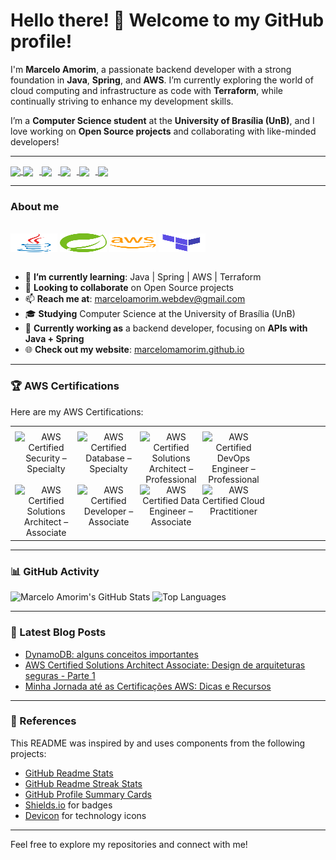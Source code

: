 # Hello there! 👋 Welcome to my GitHub profile!

I'm **Marcelo Amorim**, a passionate backend developer with a strong foundation in **Java**, **Spring**, and **AWS**. I’m currently exploring the world of cloud computing and infrastructure as code with **Terraform**, while continually striving to enhance my development skills.

I’m a **Computer Science student** at the **University of Brasília (UnB)**, and I love working on **Open Source projects** and collaborating with like-minded developers!

---

<div style="display: inline_block" height="70" width="150">
  
  <a href="https://www.linkedin.com/in/marcelomedeirosamorim/" target="_blank">
    <img align="center" src="https://img.shields.io/badge/LinkedIn-%230A66C2.svg?style=for-the-badge&logo=linkedin&logoColor=white">
  </a>
  <a href="https://medium.com/@marceloamorim.backend" target="_blank">
    <img align="center" src="https://img.shields.io/badge/Medium-%2312100E.svg?style=for-the-badge&logo=medium&logoColor=white" style="margin-right:10px;">
  </a>
  <a href="https://www.credly.com/users/marcelo-medeiros-amorim" target="_blank">
    <img align="center" src="https://img.shields.io/badge/Credly-%23FF6F00.svg?style=for-the-badge&logo=credly&logoColor=white" style="margin-right:10px;">
  </a>
  <a href="https://dev.to/marcelomamorim" target="_blank">
    <img align="center" src="https://img.shields.io/badge/Dev.to-%230A0A0A.svg?style=for-the-badge&logo=dev.to&logoColor=white" style="margin-right:10px;">
  </a>
  <a href="https://hashnode.com/@marceloamorim" target="_blank">
    <img align="center" src="https://img.shields.io/badge/Hashnode-%232962FF.svg?style=for-the-badge&logo=hashnode&logoColor=white" style="margin-right:10px;">
  </a>
  <a href="https://pt.stackoverflow.com/users/276863/marcelo-amorim" target="_blank">
    <img align="center" src="https://img.shields.io/badge/StackOverflow-%23F58025.svg?style=for-the-badge&logo=stackoverflow&logoColor=white" style="margin-right:10px;">
  </a>
</div>

---

### About me

<div style="display: inline_block"><br>
  <img align="center" alt="Java" height="30" width="75" src="https://raw.githubusercontent.com/devicons/devicon/master/icons/java/java-original.svg">
  <img align="center" alt="Spring" height="30" width="75" src="https://raw.githubusercontent.com/devicons/devicon/master/icons/spring/spring-original.svg">
  <img align="center" alt="AWS" height="30" width="75" src="https://raw.githubusercontent.com/devicons/devicon/master/icons/amazonwebservices/amazonwebservices-plain-wordmark.svg">
  <img align="center" alt="Terraform" height="30" width="75" src="https://raw.githubusercontent.com/devicons/devicon/master/icons/terraform/terraform-original.svg">
</div>

</br>

- 🌱 **I’m currently learning**: Java | Spring | AWS | Terraform
- 👯 **Looking to collaborate** on Open Source projects
- 📫 **Reach me at**: marceloamorim.webdev@gmail.com
- 🎓 **Studying** Computer Science at the University of Brasília (UnB)
- 🎯 **Currently working as** a backend developer, focusing on **APIs with Java + Spring**
- 🌐 **Check out my website**: [marcelomamorim.github.io](https://marcelomamorim.github.io/)
  
---

### 🏆 AWS Certifications

Here are my AWS Certifications:

<table align="center">
  <th></th>
  <tr>
    <td align="center">
      <a href="https://www.credly.com/badges/93b6e5a0-fa86-41ed-a9b8-5422dc81f6cd"><img src="https://images.credly.com/size/340x340/images/53acdae5-d69f-4dda-b650-d02ed7a50dd7/image.png" alt="AWS Certified Security – Specialty" align="left" width="100px"></a>
      <a href="https://www.credly.com/badges/d76e6fca-8187-4727-aed3-91aaade56668"><img src="https://images.credly.com/size/340x340/images/885d38e4-55c0-4c35-b4ed-694e2b26be6c/image.png" alt="AWS Certified Database – Specialty" align="left" width="100px"></a>
      <a href="https://www.credly.com/badges/002fb138-1fa6-4c98-82df-da360772c2a9"><img src="https://images.credly.com/size/340x340/images/2d84e428-9078-49b6-a804-13c15383d0de/image.png" alt="AWS Certified Solutions Architect – Professional" align="left" width="100px"></a>
      <a href="https://www.credly.com/badges/3abe3eee-c361-4114-9c85-62ffdce5db13"><img src="https://images.credly.com/size/340x340/images/bd31ef42-d460-493e-8503-39592aaf0458/image.png" alt="AWS Certified DevOps Engineer – Professional" align="left" width="100px"></a>
      <a href="https://www.credly.com/badges/d002f657-9188-4585-9b42-430506f153cc"><img src="https://images.credly.com/size/340x340/images/0e284c3f-5164-4b21-8660-0d84737941bc/image.png" alt="AWS Certified Solutions Architect – Associate" align="left" width="100px"></a>
      <a href="https://www.credly.com/badges/c1c9dfcc-8fb1-4a8b-beaf-747f1cdff5f3"><img src="https://images.credly.com/size/340x340/images/b9feab85-1a43-4f6c-99a5-631b88d5461b/image.png" alt="AWS Certified Developer – Associate" align="left" width="100px"></a>
      <a href="https://www.credly.com/badges/55346236-0df0-4428-84de-b7bc1a69e6a0"><img src="https://images.credly.com/size/340x340/images/e5c85d7f-4e50-431e-b5af-fa9d9b0596e7/image.png" alt="AWS Certified Data Engineer – Associate" align="left" width="100px"></a>
      <a href="https://www.credly.com/badges/2346511d-29f0-432a-8b82-59d59db876c6"><img src="https://images.credly.com/size/340x340/images/00634f82-b07f-4bbd-a6bb-53de397fc3a6/image.png" alt="AWS Certified Cloud Practitioner" align="left" width="100px"></a>
    </td>
  </tr>
</table>

---

### 📊 GitHub Activity

<p align="left">
  <img alt="Marcelo Amorim's GitHub Stats" src="https://github-readme-stats.vercel.app/api?username=marcelomamorim&show_icons=true&theme=onedark&hide_border=true" height="160px"/>
  <img alt="Top Languages" src="https://github-readme-stats.vercel.app/api/top-langs/?username=marcelomamorim&layout=compact&theme=onedark&hide_border=true" height="160px"/>
</p>

---

### 📕 Latest Blog Posts

<!-- BLOG-POST-LIST:START -->
- [DynamoDB: alguns conceitos importantes](https://marceloamorim.hashnode.dev/dynamodb-alguns-conceitos-importantes)
- [AWS Certified Solutions Architect Associate: Design de arquiteturas seguras - Parte 1](https://dev.to/marcelomamorim/aws-certified-solutions-architect-associate-design-de-arquiteturas-seguras-parte-1-33je)
- [Minha Jornada até as Certificações AWS: Dicas e Recursos](https://medium.com/@marceloamorim.backend/minha-jornada-até-as-certificações-aws-dicas-e-recursos-4136b48284a1)
<!-- BLOG-POST-LIST:END -->

---

<!--START_SECTION:waka-->
<!--END_SECTION:waka-->

### 🔗 References

This README was inspired by and uses components from the following projects:

- [GitHub Readme Stats](https://github.com/anuraghazra/github-readme-stats)
- [GitHub Readme Streak Stats](https://github.com/denvercoder1/github-readme-streak-stats)
- [GitHub Profile Summary Cards](https://github.com/vn7n24fzkq/github-profile-summary-cards)
- [Shields.io](https://shields.io/) for badges
- [Devicon](https://devicon.dev/) for technology icons

---

Feel free to explore my repositories and connect with me!
